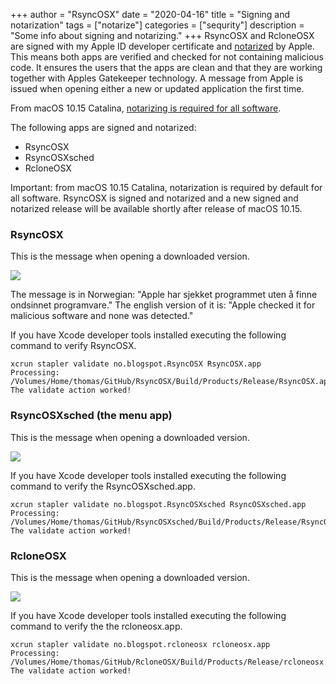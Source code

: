 +++
author = "RsyncOSX"
date = "2020-04-16"
title =  "Signing and notarization"
tags = ["notarize"]
categories = ["sequrity"]
description = "Some info about signing and notarizing."
+++
 RsyncOSX and RcloneOSX are signed with my Apple ID developer certificate and [notarized](https://support.apple.com/en-us/HT202491) by Apple. This means both apps are verified and checked for not containing malicious code. It ensures the users that the apps are clean and that they are working together with Apples Gatekeeper technology. A message from Apple is issued when opening either a new or updated application the first time.

 From macOS 10.15 Catalina, [notarizing is required for all software](https://developer.apple.com/documentation/security/notarizing_your_app_before_distribution).

 The following apps are signed and notarized:

 - RsyncOSX
 - RsyncOSXsched
 - RcloneOSX

 Important: from macOS 10.15 Catalina, notarization is required by default for all software. RsyncOSX is signed and notarized and a new signed and notarized release will be available shortly after release of macOS 10.15.

### RsyncOSX

This is the message when opening a downloaded version.

![](/images/RsyncOSX/master/notarize/verifyRsyncOSX.png)

The message is in Norwegian: "Apple har sjekket programmet uten å finne ondsinnet programvare."  The english version of it is: "Apple checked it for malicious software and none was detected."

If you have Xcode developer tools installed executing the following command to verify RsyncOSX.
```
xcrun stapler validate no.blogspot.RsyncOSX RsyncOSX.app
Processing: /Volumes/Home/thomas/GitHub/RsyncOSX/Build/Products/Release/RsyncOSX.app
The validate action worked!
```
### RsyncOSXsched (the menu app)

This is the message when opening a downloaded version.

![](/images/RsyncOSX/master/notarize/verifyRsyncOSXsched.png)

If you have Xcode developer tools installed executing the following command to verify the RsyncOSXsched.app.
```
xcrun stapler validate no.blogspot.RsyncOSXsched RsyncOSXsched.app
Processing: /Volumes/Home/thomas/GitHub/RsyncOSXsched/Build/Products/Release/RsyncOSXsched.app
The validate action worked!
```
### RcloneOSX

This is the message when opening a downloaded version.

![](/images/RsyncOSX/master/notarize/verifyRcloneOSX.png)

If you have Xcode developer tools installed executing the following command to verify the the rcloneosx.app.
```
xcrun stapler validate no.blogspot.rcloneosx rcloneosx.app
Processing: /Volumes/Home/thomas/GitHub/RcloneOSX/Build/Products/Release/rcloneosx.app
The validate action worked!
```
